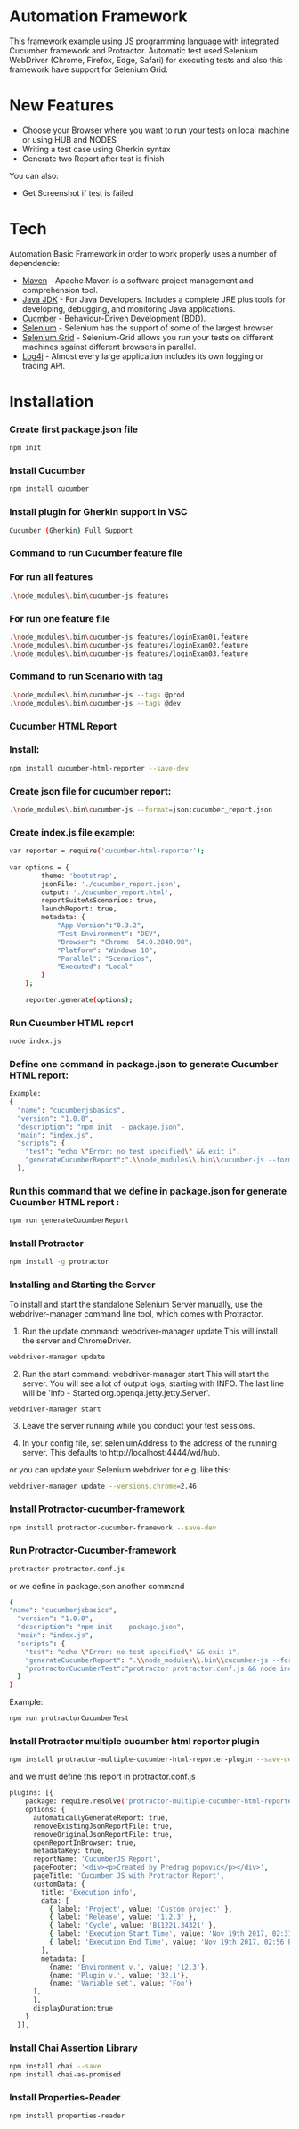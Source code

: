 # Automation Framework

This framework example using JS programming language with integrated Cucumber framework and Protractor.
Automatic test used Selenium WebDriver (Chrome, Firefox, Edge, Safari) for executing tests and also this
framework have support for Selenium Grid.

# New Features

  - Choose your Browser where you want to run your tests on local machine or using HUB and NODES
  - Writing a test case using Gherkin syntax
  - Generate two Report after test is finish 

You can also:

  - Get Screenshot if test is failed

# Tech

Automation Basic Framework in order to work properly uses a number of dependencie:

* [Maven](https://maven.apache.org/) - Apache Maven is a software project management and comprehension tool.
* [Java JDK](https://www.oracle.com/technetwork/java/javase/downloads/index.html) - For Java Developers. Includes a complete JRE plus tools for developing, debugging, and monitoring Java applications.
* [Cucmber](https://docs.cucumber.io/) - Behaviour-Driven Development (BDD).
* [Selenium](https://www.seleniumhq.org/download/) - Selenium has the support of some of the largest browser
* [Selenium Grid](https://www.seleniumhq.org/docs/07_selenium_grid.jsp) - Selenium-Grid allows you run your tests on different machines against different browsers in parallel.
* [Log4j](https://logging.apache.org/log4j/2.x/) - Almost every large application includes its own logging or tracing API. 


# Installation

### Create first package.json file
```sh
npm init
```

### Install Cucumber
```sh
npm install cucumber
```

### Install plugin for Gherkin support in VSC
```sh
Cucumber (Gherkin) Full Support
```

### Command to run Cucumber feature file

### For run all features
```sh
.\node_modules\.bin\cucumber-js features
```
### For run one feature file
```sh
.\node_modules\.bin\cucumber-js features/loginExam01.feature
.\node_modules\.bin\cucumber-js features/loginExam02.feature
.\node_modules\.bin\cucumber-js features/loginExam03.feature
```
### Command to run Scenario with tag
```sh
.\node_modules\.bin\cucumber-js --tags @prod
.\node_modules\.bin\cucumber-js --tags @dev
```
### Cucumber HTML Report

### Install:
```sh
npm install cucumber-html-reporter --save-dev
```
### Create json file for cucumber report:
```sh
.\node_modules\.bin\cucumber-js --format=json:cucumber_report.json
```
### Create index.js file example:
```sh
var reporter = require('cucumber-html-reporter');
 
var options = {
        theme: 'bootstrap',
        jsonFile: './cucumber_report.json',
        output: './cucumber_report.html',
        reportSuiteAsScenarios: true,
        launchReport: true,
        metadata: {
            "App Version":"0.3.2",
            "Test Environment": "DEV",
            "Browser": "Chrome  54.0.2840.98",
            "Platform": "Windows 10",
            "Parallel": "Scenarios",
            "Executed": "Local"
        }
    };
 
    reporter.generate(options);
```
### Run Cucumber HTML report
```sh
node index.js
```
### Define one command in package.json to generate Cucumber HTML report:
```sh
Example:
{
  "name": "cucumberjsbasics",
  "version": "1.0.0",
  "description": "npm init  - package.json",
  "main": "index.js",
  "scripts": {
    "test": "echo \"Error: no test specified\" && exit 1",
    "generateCucumberReport":".\\node_modules\\.bin\\cucumber-js --format=json:cucumber_report.json && node index.js"
  },
  ```

### Run this command that we define in package.json for generate Cucumber HTML report :
```sh
npm run generateCucumberReport
```
### Install Protractor
```sh
npm install -g protractor
```
### Installing and Starting the Server

To install and start the standalone Selenium Server manually, use the webdriver-manager command line tool, which comes with Protractor.

1. Run the update command: webdriver-manager update This will install the server and ChromeDriver.
```sh
webdriver-manager update
```
2. Run the start command: webdriver-manager start This will start the server. You will see a lot of output logs, starting with INFO. The last line will be 'Info - Started org.openqa.jetty.jetty.Server'.
```sh
webdriver-manager start
```
3. Leave the server running while you conduct your test sessions.

4. In your config file, set seleniumAddress to the address of the running server. This defaults to http://localhost:4444/wd/hub.

or you can update your Selenium webdriver for e.g. like this:
```sh
webdriver-manager update --versions.chrome=2.46
```
### Install Protractor-cucumber-framework
```sh
npm install protractor-cucumber-framework --save-dev
```
### Run Protractor-Cucumber-framework
```sh
protractor protractor.conf.js
```
or we define in package.json another command
```sh
{
"name": "cucumberjsbasics",
  "version": "1.0.0",
  "description": "npm init  - package.json",
  "main": "index.js",
  "scripts": {
    "test": "echo \"Error: no test specified\" && exit 1",
    "generateCucumberReport": ".\\node_modules\\.bin\\cucumber-js --format=json:cucumber_report.json && node index.js",
    "protractorCucumberTest":"protractor protractor.conf.js && node index.js"
  }
}
```
Example:
```sh
npm run protractorCucumberTest
```

### Install Protractor multiple cucumber html reporter plugin
```sh
npm install protractor-multiple-cucumber-html-reporter-plugin --save-dev
```
and we must define this report in protractor.conf.js
```sh
plugins: [{
    package: require.resolve('protractor-multiple-cucumber-html-reporter-plugin'),
    options: {
      automaticallyGenerateReport: true,
      removeExistingJsonReportFile: true,
      removeOriginalJsonReportFile: true,
      openReportInBrowser: true,
      metadataKey: true,
      reportName: 'CucumberJS Report',
      pageFooter: '<div><p>Created by Predrag popovic</p></div>',
      pageTitle: 'Cucumber JS with Protractor Report',
      customData: {
        title: 'Execution info',
        data: [
          { label: 'Project', value: 'Custom project' },
          { label: 'Release', value: '1.2.3' },
          { label: 'Cycle', value: 'B11221.34321' },
          { label: 'Execution Start Time', value: 'Nov 19th 2017, 02:31 PM EST' },
          { label: 'Execution End Time', value: 'Nov 19th 2017, 02:56 PM EST' }
        ],
        metadata: [
          {name: 'Environment v.', value: '12.3'},
          {name: 'Plugin v.', value: '32.1'},
          {name: 'Variable set', value: 'Foo'}
      ],
      },
      displayDuration:true
    }
  }],
  ```

### Install Chai Assertion Library
```sh
npm install chai --save
npm install chai-as-promised
```
### Install Properties-Reader
```sh
npm install properties-reader
```